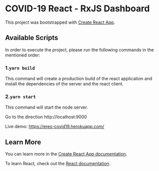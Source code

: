 # COVID-19 React - RxJS Dashboard

This project was bootstrapped with [Create React App](https://github.com/facebook/create-react-app).

## Available Scripts

In order to execute the project, please run the following commands in the mentioned order:

### 1.`yarn build`
This command will create a production build of the react application and install the dependencies of the server and the react client.
### 2.`yarn start`
This command will start the node server.

Go to the direction http://localhost:9000

Live demo: https://eres-covid19.herokuapp.com/

## Learn More

You can learn more in the [Create React App documentation](https://facebook.github.io/create-react-app/docs/getting-started).

To learn React, check out the [React documentation](https://reactjs.org/).

